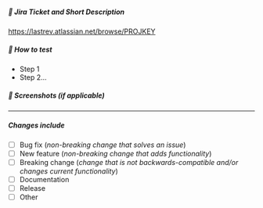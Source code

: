 ##### 🔹 Jira Ticket and Short Description

https://lastrev.atlassian.net/browse/PROJKEY


##### 🔬 How to test

- Step 1
- Step 2...

##### 📸 Screenshots _(if applicable)_

---

##### Changes include

- [ ] Bug fix (_non-breaking change that solves an issue_)
- [ ] New feature (_non-breaking change that adds functionality_)
- [ ] Breaking change (_change that is not backwards-compatible and/or changes current functionality_)
- [ ] Documentation
- [ ] Release
- [ ] Other

